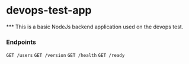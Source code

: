 # devops-test-app
*** This is a basic NodeJs backend application used on the devops test. 

### Endpoints

`GET /users`
`GET /version`
`GET /health`
`GET /ready`
